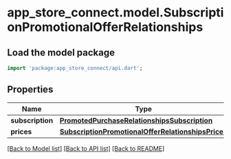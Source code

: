 # app_store_connect.model.SubscriptionPromotionalOfferRelationships

## Load the model package
```dart
import 'package:app_store_connect/api.dart';
```

## Properties
Name | Type | Description | Notes
------------ | ------------- | ------------- | -------------
**subscription** | [**PromotedPurchaseRelationshipsSubscription**](PromotedPurchaseRelationshipsSubscription.md) |  | [optional] 
**prices** | [**SubscriptionPromotionalOfferRelationshipsPrices**](SubscriptionPromotionalOfferRelationshipsPrices.md) |  | [optional] 

[[Back to Model list]](../README.md#documentation-for-models) [[Back to API list]](../README.md#documentation-for-api-endpoints) [[Back to README]](../README.md)


